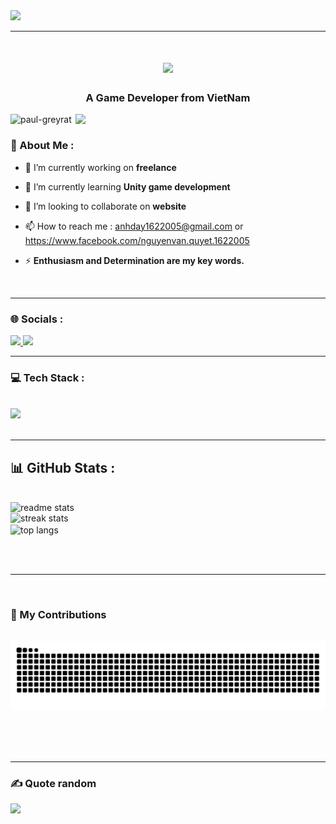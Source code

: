            
<img src="https://e-tuitions.com/images/1624873936613-blog%209.jpg"/> 
<br/> 
<hr/>     
<h1 align="center">         
  <a href="https://git.io/typing-svg">  
   <img src="https://readme-typing-svg.herokuapp.com/?font=Righteous&size=35&center=true&vCenter=true&width=500&height=70&duration=4000&lines=what's+up+everyone!+👋;+I'm+Paul+Greyrat!;+Nice+to+meet+you!" />
  </a> 
</h1> 
<h3 align="center">A Game Developer from VietNam</h3>  
<img align="right" width="400" alt"coding"  src="https://i.pinimg.com/originals/e8/f4/53/e8f453469a3ec97ecd354df465d73913.gif" /> 
 
<p align="left"> <img src="https://komarev.com/ghpvc/?username=paul1622005&label=Profile%20views&color=0e75b6&style=flat" alt="paul-greyrat" /> </p> 
  
 
### 💫 About Me :     

   
- 🔭 I’m currently working on **freelance** 
 
- 🌱 I’m currently learning **Unity game development**
 
- 👯 I’m looking to collaborate on **website**

- 📫 How to reach me : anhday1622005@gmail.com or https://www.facebook.com/nguyenvan.quyet.1622005

- ⚡  **Enthusiasm and Determination are my key words.**
  
<br/>
<hr/>
 
 ### 🌐 Socials :
  <a href="https://www.facebook.com/nguyenvan.quyet.1622005">
    <img src="https://img.shields.io/badge/Facebook-blue?style=for-the-badge&logo=facebook&logoColor=while" />
  </a>
  <a href="mailto:anhday1622005@gmail.com">
    <img src="https://img.shields.io/badge/Gmail-333333?style=for-the-badge&logo=gmail&logoColor=red" />
  </a>
<br/>
<hr/>  

### 💻 Tech Stack :
<br/>
<div >
    <img src="https://skillicons.dev/icons?i=javascript,html,css,vscode,github,git,figma,solidity,hardhat,unity,c#" />  
</div>

<br/>
<hr/>

## 📊 GitHub Stats :
<br>
<div >
  <img width=390 src="https://github-readme-stats.vercel.app/api?username=Paul-Greyrat&count_private=true&show_icons=true&theme=react&rank_icon=github&border_radius=10" alt="readme stats" />
  <br/>
  <img width=390 src="https://github-readme-streak-stats.herokuapp.com/?user=Paul-Greyrat&count_private=true&theme=react&border_radius=10" alt="streak stats"/>
  <br/>
  <img width=325 align="center" src="https://github-readme-stats.vercel.app/api/top-langs/?username=Paul-Greyrat&hide=HTML&langs_count=8&layout=compact&theme=react&border_radius=10&size_weight=0.5&count_weight=0.5&exclude_repo=github-readme-stats" alt="top langs" />
</div>

<br/><br/>
 
<hr/>

<br/>

 
<div>
  
### 🌱 My Contributions 

  <br>
  <img alt="snake eating my contributions" src="https://raw.githubusercontent.com/Paul-Greyrat/Paul-Greyrat/output/github-contribution-grid-snake.svg" />
  
  <br/><br/><br/>
</div>

<hr/>


### ✍️ Quote random

![](https://quotes-github-readme.vercel.app/api?type=horizontal&theme=radical)


